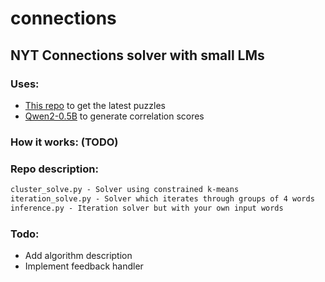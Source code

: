 # connections

## NYT Connections solver with small LMs

### Uses:

- [This repo](https://github.com/Eyefyre/NYT-Connections-Answers) to get the latest puzzles
- [Qwen2-0.5B](https://huggingface.co/Qwen/Qwen2-0.5B) to generate correlation scores

### How it works: (TODO)

### Repo description:

```markdown
cluster_solve.py - Solver using constrained k-means
iteration_solve.py - Solver which iterates through groups of 4 words
inference.py - Iteration solver but with your own input words
```

### Todo:

- Add algorithm description
- Implement feedback handler